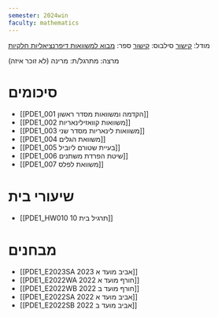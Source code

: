 ```yaml
---
semester: 2024win
faculty: mathematics
---
```


מודל: [קישור](https://moodle2324.technion.ac.il/course/view.php?id=465)
סילבוס: [קישור](https://moodle2324.technion.ac.il/pluginfile.php/186344/mod_resource/content/1/info.pdf)
ספר: [מבוא למשוואות דיפרנציאליות חלקיות](https://technion.primo.exlibrisgroup.com/permalink/972TEC_INST/17d0lpa/alma990023245590203971)

מרצה:
מתרגל/ת: מרינה (לא זוכר איזה)

# סיכומים
- [[PDE1_001 הקדמה ומשוואות מסדר ראשון]]
- [[PDE1_002 משוואות קוואזילינאריות]]
- [[PDE1_003 משוואות לינאריות מסדר שני]]
- [[PDE1_004 משוואת הגלים]]
- [[PDE1_005 בעיית שטורם ליוביל]]
- [[PDE1_006 שיטת הפרדת משתנים]]
- [[PDE1_007 משוואת לפלס]]

# שיעורי בית
- [[PDE1_HW010 תרגיל בית 10]]

# מבחנים
- [[PDE1_E2023SA 2023 אביב מועד א]]
- [[PDE1_E2022WA 2022 חורף מועד א]]
- [[PDE1_E2022WB 2022 חורף מועד ב]]
- [[PDE1_E2022SA 2022 אביב מועד א]]
- [[PDE1_E2022SB 2022 אביב מועד ב]]